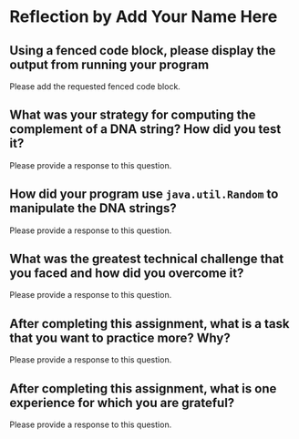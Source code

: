 # Reflection by Add Your Name Here

## Using a fenced code block, please display the output from running your program

Please add the requested fenced code block.

## What was your strategy for computing the complement of a DNA string? How did you test it?

Please provide a response to this question.

## How did your program use `java.util.Random` to manipulate the DNA strings?

Please provide a response to this question.

## What was the greatest technical challenge that you faced and how did you overcome it?

Please provide a response to this question.

## After completing this assignment, what is a task that you want to practice more? Why?

Please provide a response to this question.

## After completing this assignment, what is one experience for which you are grateful?

Please provide a response to this question.
